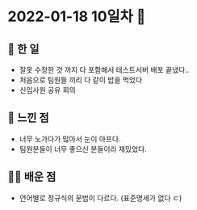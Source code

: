 # 2022-01-18 10일차 📆

## 📃 한 일

- 잘못 수정한 것 까지 다 포함해서 테스트서버 배포 끝냈다..
- 처음으로 팀원들 끼리 다 같이 밥을 먹었다
- 신입사원 공유 회의

## 📝 느낀 점

- 너무 노가다가 많아서 눈이 아프다.
- 팀원분들이 너무 좋으신 분들이라 재밌었다.

## 👨‍💼 배운 점

- 언어별로 정규식의 문법이 다르다. (표준명세가 없다 ㄷ)